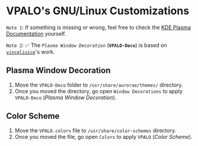 # VPALO's GNU/Linux Customizations

`Note 1`: If something is missing or wrong, feel free to check the [KDE Plasma Documentation](https://develop.kde.org/docs/plasma/) yourself.

`Note 2`: ✅ The *`Plasma Window Decoration`* (**`VPALO-Deco`**) is based on [`vinceliuice`](https://github.com/vinceliuice/MacSonoma-kde)'s work.

## Plasma Window Decoration
1. Move the `VPALO-Deco` folder to `/usr/share/aurorae/themes/` directory.
2. Once you moved the directory, go open  `Window Decorations` to apply `VPALO-Deco` (*Plasma Window Decoration*).

## Color Scheme
1. Move the `VPALO.colors` file to `/usr/share/color-schemes` directory.
2. Once you moved the file, go open `Colors` to apply `VPALO` (*Color Scheme*).
